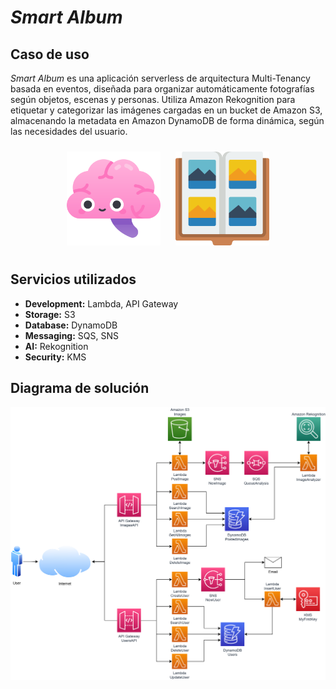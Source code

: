 # *Smart Album*

## Caso de uso
*Smart Album* es una aplicación serverless de arquitectura Multi-Tenancy basada en eventos, diseñada para organizar automáticamente fotografías según objetos, escenas y personas. Utiliza Amazon Rekognition para etiquetar y categorizar las imágenes cargadas en un bucket de Amazon S3, almacenando la metadata en Amazon DynamoDB de forma dinámica, según las necesidades del usuario.


<p align="center">
  <img src="images/mental-health.png" style="width: 150px; height: auto; padding: 10px"> 
  <img src="images/book.png" style="width: 150px; height: auto; padding: 10px">
</p>

## Servicios utilizados

- **Development:** Lambda, API Gateway
- **Storage:** S3
- **Database:** DynamoDB
- **Messaging:** SQS, SNS
- **AI:** Rekognition
- **Security:** KMS

## Diagrama de solución

<img src="images/solution.png" alt="drawing" style="display: block; margin: auto;"/>
